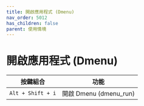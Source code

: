 ```yaml
---
title: 開啟應用程式 (Dmenu)
nav_order: 5012
has_children: false
parent: 使用情境
---
```



# 開啟應用程式 (Dmenu)

| 按鍵組合 | 功能 |
| --- | --- |
| `Alt + Shift + i` | 開啟 Dmenu (dmenu_run) |
